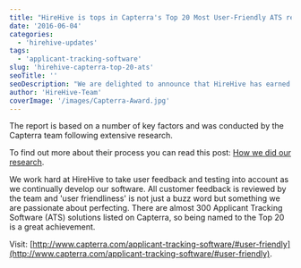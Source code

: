 ```yaml
---
title: "HireHive is tops in Capterra's Top 20 Most User-Friendly ATS report"
date: '2016-06-04'
categories:
  - 'hirehive-updates'
tags:
  - 'applicant-tracking-software'
slug: 'hirehive-capterra-top-20-ats'
seoTitle: ''
seoDescription: "We are delighted to announce that HireHive has earned the number 6 spot on Capterra's Top 20 Most User-Friendly Applicant Tracking Software (ATS) report."
author: 'HireHive-Team'
coverImage: '/images/Capterra-Award.jpg'
---
```


The report is based on a number of key factors and was conducted by the Capterra team following extensive research.

To find out more about their process you can read this post: [How we did our research](http://blog.capterra.com/most-user-friendly-applicant-tracking-software/).

We work hard at HireHive to take user feedback and testing into account as we continually develop our software. All customer feedback is reviewed by the team and 'user friendliness' is not just a buzz word but something we are passionate about perfecting. There are almost 300 Applicant Tracking Software (ATS) solutions listed on Capterra, so being named to the Top 20 is a great achievement.

Visit: [http://www.capterra.com/applicant-tracking-software/#user-friendly](http://www.capterra.com/applicant-tracking-software/#user-friendly).
